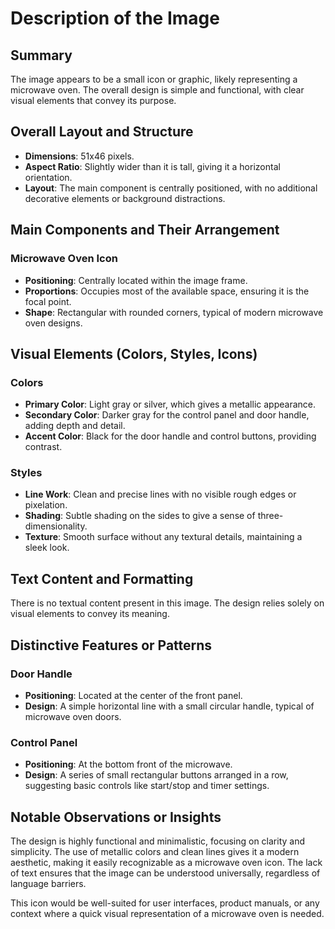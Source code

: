# Description of the Image

## Summary
The image appears to be a small icon or graphic, likely representing a microwave oven. The overall design is simple and functional, with clear visual elements that convey its purpose.

## Overall Layout and Structure
- **Dimensions**: 51x46 pixels.
- **Aspect Ratio**: Slightly wider than it is tall, giving it a horizontal orientation.
- **Layout**: The main component is centrally positioned, with no additional decorative elements or background distractions.

## Main Components and Their Arrangement

### Microwave Oven Icon
- **Positioning**: Centrally located within the image frame.
- **Proportions**: Occupies most of the available space, ensuring it is the focal point.
- **Shape**: Rectangular with rounded corners, typical of modern microwave oven designs.

## Visual Elements (Colors, Styles, Icons)

### Colors
- **Primary Color**: Light gray or silver, which gives a metallic appearance.
- **Secondary Color**: Darker gray for the control panel and door handle, adding depth and detail.
- **Accent Color**: Black for the door handle and control buttons, providing contrast.

### Styles
- **Line Work**: Clean and precise lines with no visible rough edges or pixelation.
- **Shading**: Subtle shading on the sides to give a sense of three-dimensionality.
- **Texture**: Smooth surface without any textural details, maintaining a sleek look.

## Text Content and Formatting
There is no textual content present in this image. The design relies solely on visual elements to convey its meaning.

## Distinctive Features or Patterns

### Door Handle
- **Positioning**: Located at the center of the front panel.
- **Design**: A simple horizontal line with a small circular handle, typical of microwave oven doors.

### Control Panel
- **Positioning**: At the bottom front of the microwave.
- **Design**: A series of small rectangular buttons arranged in a row, suggesting basic controls like start/stop and timer settings.

## Notable Observations or Insights

The design is highly functional and minimalistic, focusing on clarity and simplicity. The use of metallic colors and clean lines gives it a modern aesthetic, making it easily recognizable as a microwave oven icon. The lack of text ensures that the image can be understood universally, regardless of language barriers.

This icon would be well-suited for user interfaces, product manuals, or any context where a quick visual representation of a microwave oven is needed.